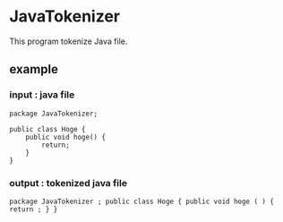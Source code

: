 # JavaTokenizer
This program tokenize Java file.

## example
### input : java file
```
package JavaTokenizer;

public class Hoge {
	public void hoge() {
		return;
	}
}
```

### output : tokenized java file
`package JavaTokenizer ; public class Hoge { public void hoge ( ) { return ; } } `
